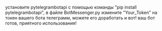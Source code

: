 установите pytelegrambotapi с помощью команды "pip install pytelegrambotapi", в файле BotMessenger.py измените "Your_Token" на токен вашего бота телеграмм, можете его доработать и вот! ваш бот готов, приятного использования!
